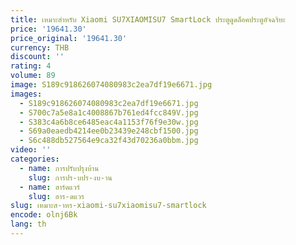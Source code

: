 ```yaml
---
title: เหมาะสําหรับ Xiaomi SU7XIAOMISU7 SmartLock ประตูดูดล็อคประตูอัจฉริยะ
price: '19641.30'
price_original: '19641.30'
currency: THB
discount: ''
rating: 4
volume: 89
image: S189c918626074080983c2ea7df19e6671.jpg
images:
  - S189c918626074080983c2ea7df19e6671.jpg
  - S700c7a5e8a1c4008867b761ed4fcc849V.jpg
  - S383c4a6b8ce6485eac4a1153f76f9e30w.jpg
  - S69a0eaedb4214ee0b23439e248cbf1500.jpg
  - S6c488db527564e9ca32f43d70236a0bbm.jpg
video: ''
categories:
  - name: การปรับปรุงบ้าน
    slug: การปร-บปร-งบ-าน
  - name: ฮาร์ดแวร์
    slug: ฮาร-ดแวร
slug: เหมาะส-าหร-xiaomi-su7xiaomisu7-smartlock
encode: olnj6Bk
lang: th
---
```

  